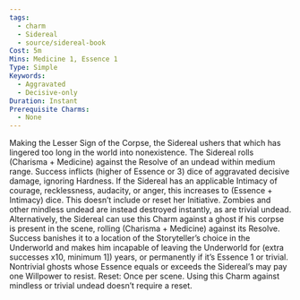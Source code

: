 ```yaml
---
tags:
  - charm
  - Sidereal
  - source/sidereal-book
Cost: 5m
Mins: Medicine 1, Essence 1
Type: Simple
Keywords:
  - Aggravated
  - Decisive-only
Duration: Instant
Prerequisite Charms:
  - None
---
```

Making the Lesser Sign of the Corpse, the Sidereal ushers that which has lingered too long in the world into nonexistence. The Sidereal rolls (Charisma + Medicine) against the Resolve of an undead within medium range. Success inflicts (higher of Essence or 3) dice of aggravated decisive damage, ignoring Hardness. If the Sidereal has an applicable Intimacy of courage, recklessness, audacity, or anger, this increases to (Essence + Intimacy) dice. This doesn’t include or reset her Initiative. Zombies and other mindless undead are instead destroyed instantly, as are trivial undead. Alternatively, the Sidereal can use this Charm against a ghost if his corpse is present in the scene, rolling (Charisma + Medicine) against its Resolve. Success banishes it to a location of the Storyteller’s choice in the Underworld and makes him incapable of leaving the Underworld for (extra successes x10, minimum 1]) years, or permanently if it’s Essence 1 or trivial. Nontrivial ghosts whose Essence equals or exceeds the Sidereal’s may pay one Willpower to resist. Reset: Once per scene. Using this Charm against mindless or trivial undead doesn’t require a reset.